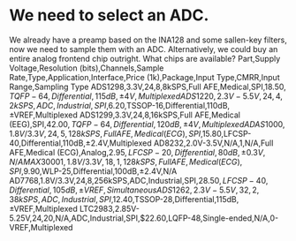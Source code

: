 # We need to select an ADC.
We already have a preamp based on the INA128 and some sallen-key filters, now we need to sample them with an ADC.
Alternatively, we could buy an entire analog frontend chip outright. 
What chips are available?
Part,Supply Voltage,Resolution (bits),Channels,Sample Rate,Type,Application,Interface,Price (1k),Package,Input Type,CMRR,Input Range,Sampling Type
ADS1298,3.3V,24,8,8kSPS,Full AFE,Medical,SPI,$18.50,TQFP-64,Differential,115dB,±4V,Multiplexed
ADS1220,2.3V-5.5V,24,4,2kSPS,ADC,Industrial,SPI,$6.20,TSSOP-16,Differential,110dB,±VREF,Multiplexed
ADS1299,3.3V,24,8,16kSPS,Full AFE,Medical (EEG),SPI,$42.00,TQFP-64,Differential,120dB,±4V,Multiplexed
ADAS1000,1.8V/3.3V,24,5,128kSPS,Full AFE,Medical (ECG),SPI,$15.80,LFCSP-40,Differential,110dB,±2.4V,Multiplexed
AD8232,2.0V-3.5V,N/A,1,N/A,Full AFE,Medical (ECG),Analog,$2.95,LFCSP-20,Differential,80dB,±0.3V,N/A
MAX30001,1.8V/3.3V,18,1,128kSPS,Full AFE,Medical (ECG),SPI,$9.90,WLP-25,Differential,100dB,±2.4V,N/A
AD7768,1.8V/3.3V,24,8,256kSPS,ADC,Industrial,SPI,$28.50,LFCSP-40,Differential,105dB,±VREF,Simultaneous
ADS1262,2.3V-5.5V,32,2,38kSPS,ADC,Industrial,SPI,$12.40,TSSOP-28,Differential,115dB,±VREF,Multiplexed
LTC2983,2.85V-5.25V,24,20,N/A,ADC,Industrial,SPI,$22.60,LQFP-48,Single-ended,N/A,0-VREF,Multiplexed
